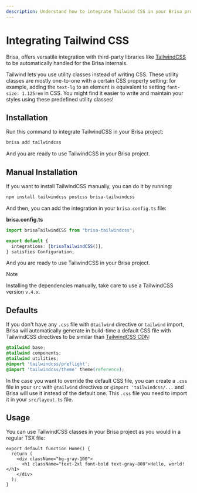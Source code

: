 ```yaml
---
description: Understand how to integrate Tailwind CSS in your Brisa project
---
```


# Integrating Tailwind CSS

Brisa, offers versatile integration with third-party libraries like [TailwindCSS](https://tailwindcss.com/) to be automatically handled for the Brisa internals.

Tailwind lets you use utility classes instead of writing CSS. These utility classes are mostly one-to-one with a certain CSS property setting: for example, adding the `text-lg` to an element is equivalent to setting `font-size: 1.125rem` in CSS. You might find it easier to write and maintain your styles using these predefined utility classes!

## Installation

Run this command to integrate TailwindCSS in your Brisa project:

```sh
brisa add tailwindcss
```

And you are ready to use TailwindCSS in your Brisa project.

## Manual Installation

If you want to install TailwindCSS manually, you can do it by running:

```bash
npm install tailwindcss postcss brisa-tailwindcss
```

And then, you can add the integration in your `brisa.config.ts` file:

**brisa.config.ts**

```ts {4}
import brisaTailwindCSS from "brisa-tailwindcss";

export default {
  integrations: [brisaTailwindCSS()],
} satisfies Configuration;
```

And you are ready to use TailwindCSS in your Brisa project.

> [!NOTE]
>
> Installing the dependencies manually, take care to use a TailwindCSS version `v.4.x`.

## Defaults

If you don't have any `.css` file with `@tailwind` directive or `tailwind` import, Brisa will automatically generate in build-time a default CSS file with TailwindCSS directives to be similar than [TailwindCSS CDN](https://tailwindcss.com/docs/installation/play-cdn):

```css
@tailwind base;
@tailwind components;
@tailwind utilities;
@import 'tailwindcss/preflight';
@import 'tailwindcss/theme' theme(reference);
```

In the case you want to override the default CSS file, you can create a `.css` file in your `src` with `@tailwind` directives or `@import 'tailwindcss/...` and Brisa will use it instead of the default one. This `.css` file you need to import it in your `src/layout.ts` file.

## Usage

You can use TailwindCSS classes in your Brisa project as you would in a regular TSX file:

```tsx
export default function Home() {
  return (
    <div className="bg-gray-100">
      <h1 className="text-2xl font-bold text-gray-800">Hello, world!</h1>
    </div>
  );
}
```

